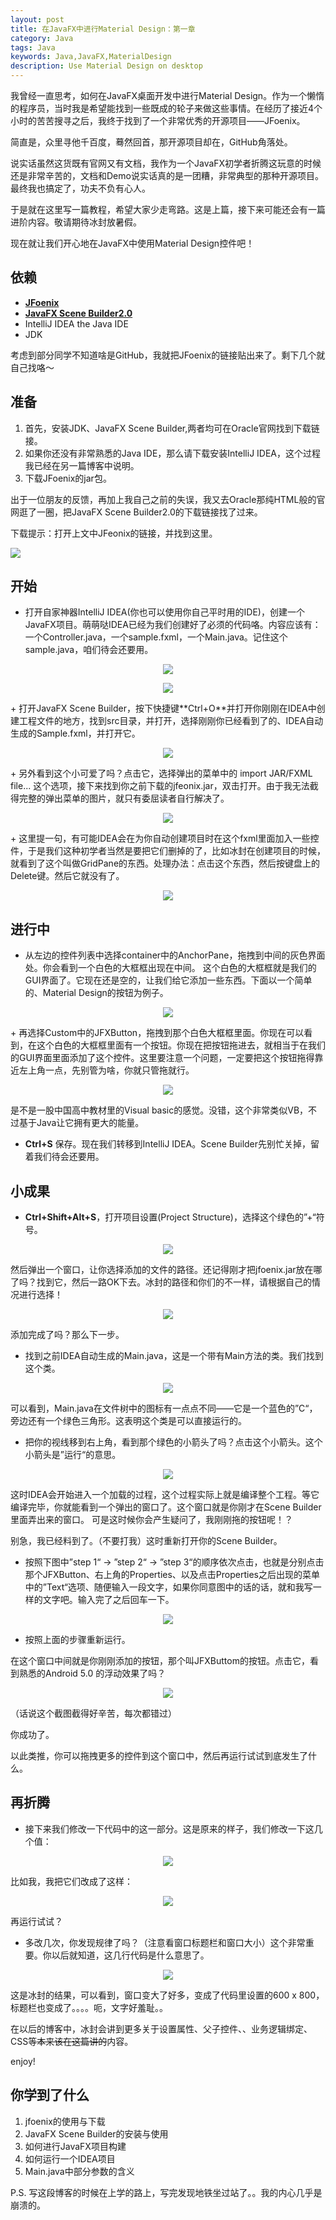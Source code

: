 ```yaml
---
layout: post
title: 在JavaFX中进行Material Design：第一章
category: Java
tags: Java
keywords: Java,JavaFX,MaterialDesign
description: Use Material Design on desktop
---
```


我曾经一直思考，如何在JavaFX桌面开发中进行Material Design。作为一个懒惰的程序员，当时我是希望能找到一些既成的轮子来做这些事情。在经历了接近4个小时的苦苦搜寻之后，我终于找到了一个非常优秀的开源项目——JFoenix。

简直是，众里寻他千百度，蓦然回首，那开源项目却在，GitHub角落处。

说实话虽然这货既有官网又有文档，我作为一个JavaFX初学者折腾这玩意的时候还是非常辛苦的，文档和Demo说实话真的是一团糟，非常典型的那种开源项目。最终我也搞定了，功夫不负有心人。

于是就在这里写一篇教程，希望大家少走弯路。这是上篇，接下来可能还会有一篇进阶内容。敬请期待冰封放暑假。

现在就让我们开心地在JavaFX中使用Material Design控件吧！

## 依赖

+ **[JFoenix](https://github.com/jfoenixadmin/JFoenix)**
+ **[JavaFX Scene Builder2.0](http://www.oracle.com/technetwork/java/javafxscenebuilder-1x-archive-2199384.html)**
+ IntelliJ IDEA the Java IDE
+ JDK

考虑到部分同学不知道啥是GitHub，我就把JFoenix的链接贴出来了。剩下几个就自己找咯～

## 准备

1. 首先，安装JDK、JavaFX Scene Builder,两者均可在Oracle官网找到下载链接。
1. 如果你还没有非常熟悉的Java IDE，那么请下载安装IntelliJ IDEA，这个过程我已经在另一篇博客中说明。
1. 下载JFoenix的jar包。

出于一位朋友的反馈，再加上我自己之前的失误，我又去Oracle那纯HTML般的官网逛了一圈，把JavaFX Scene Builder2.0的下载链接找了过来。

下载提示：打开上文中JFeonix的链接，并找到这里。

<img src="https://coding.net/u/ice1000/p/Images/git/raw/master/blog-img/old/java/javafx1/0.png" align="center">

## 开始

+ 打开自家神器IntelliJ IDEA(你也可以使用你自己平时用的IDE)，创建一个JavaFX项目。萌萌哒IDEA已经为我们创建好了必须的代码咯。内容应该有：一个Controller.java，一个sample.fxml，一个Main.java。记住这个sample.java，咱们待会还要用。
<center>
    <p><img src="https://coding.net/u/ice1000/p/Images/git/raw/master/blog-img/old/java/javafx1/1.png" align="center"></p>    <p><img src="https://coding.net/u/ice1000/p/Images/git/raw/master/blog-img/old/java/javafx1/2.png" align="center"></p>
</center>
+ 打开JavaFX Scene Builder，按下快捷键**Ctrl+O**并打开你刚刚在IDEA中创建工程文件的地方，找到src目录，并打开，选择刚刚你已经看到了的、IDEA自动生成的Sample.fxml，并打开它。
<center>
    <p><img src="https://coding.net/u/ice1000/p/Images/git/raw/master/blog-img/old/java/javafx1/3.png" align="center"></p>
</center>
+ 另外看到这个小可爱了吗？点击它，选择弹出的菜单中的 import JAR/FXML file... 这个选项，接下来找到你之前下载的jfeonix.jar，双击打开。由于我无法截得完整的弹出菜单的图片，就只有委屈读者自行解决了。
<center>
    <p><img src="https://coding.net/u/ice1000/p/Images/git/raw/master/blog-img/old/java/javafx1/4.png" align="center"></p>
</center>
+ 这里提一句，有可能IDEA会在为你自动创建项目时在这个fxml里面加入一些控件，于是我们这种初学者当然是要把它们删掉的了，比如冰封在创建项目的时候，就看到了这个叫做GridPane的东西。处理办法：点击这个东西，然后按键盘上的Delete键。然后它就没有了。
<center>
    <p><img src="https://coding.net/u/ice1000/p/Images/git/raw/master/blog-img/old/java/javafx1/7.png" align="center"></p>
</center>

## 进行中
+ 从左边的控件列表中选择container中的AnchorPane，拖拽到中间的灰色界面处。你会看到一个白色的大框框出现在中间。 这个白色的大框框就是我们的GUI界面了。它现在还是空的，让我们给它添加一些东西。下面以一个简单的、Material Design的按钮为例子。
<center>
    <p><img src="https://coding.net/u/ice1000/p/Images/git/raw/master/blog-img/old/java/javafx1/5.png" align="center"></p>
</center>
+ 再选择Custom中的JFXButton，拖拽到那个白色大框框里面。你现在可以看到，在这个白色的大框框里面有一个按钮。你现在把按钮拖进去，就相当于在我们的GUI界面里面添加了这个控件。这里要注意一个问题，一定要把这个按钮拖得靠近左上角一点，先别管为啥，你就只管拖就行。
<center>
    <p><img src="https://coding.net/u/ice1000/p/Images/git/raw/master/blog-img/old/java/javafx1/6.png" align="center"></p>
</center>
是不是一股中国高中教材里的Visual basic的感觉。没错，这个非常类似VB，不过基于Java让它拥有更大的能量。

+ **Ctrl+S** 保存。现在我们转移到IntelliJ IDEA。Scene Builder先别忙关掉，留着我们待会还要用。

## 小成果

+ **Ctrl+Shift+Alt+S**，打开项目设置(Project Structure)，选择这个绿色的”+“符号。
<center>
    <p><img src="https://coding.net/u/ice1000/p/Images/git/raw/master/blog-img/old/java/javafx1/10.png" align="center"></p>
</center>
然后弹出一个窗口，让你选择添加的文件的路径。还记得刚才把jfoenix.jar放在哪了吗？找到它，然后一路OK下去。冰封的路径和你们的不一样，请根据自己的情况进行选择！
<center>
    <p><img src="https://coding.net/u/ice1000/p/Images/git/raw/master/blog-img/old/java/javafx1/11.png" align="center"></p>
</center>
添加完成了吗？那么下一步。

+ 找到之前IDEA自动生成的Main.java，这是一个带有Main方法的类。我们找到这个类。
<center>
    <p><img src="https://coding.net/u/ice1000/p/Images/git/raw/master/blog-img/old/java/javafx1/8.png" align="center"></p>
</center>
可以看到，Main.java在文件树中的图标有一点点不同——它是一个蓝色的”C“，旁边还有一个绿色三角形。这表明这个类是可以直接运行的。

+ 把你的视线移到右上角，看到那个绿色的小箭头了吗？点击这个小箭头。这个小箭头是”运行“的意思。
<center>
    <p><img src="https://coding.net/u/ice1000/p/Images/git/raw/master/blog-img/old/java/javafx1/9.png" align="center"></p>
</center>

这时IDEA会开始进入一个加载的过程，这个过程实际上就是编译整个工程。等它编译完毕，你就能看到一个弹出的窗口了。这个窗口就是你刚才在Scene Builder里面弄出来的窗口。
可是这时候你会产生疑问了，我刚刚拖的按钮呢！？

别急，我已经料到了。（不要打我）这时重新打开你的Scene Builder。

+ 按照下图中”step 1“ -> ”step 2“ -> ”step 3“的顺序依次点击，也就是分别点击那个JFXButton、右上角的Properties、以及点击Properties之后出现的菜单中的”Text“选项、随便输入一段文字，如果你同意图中的话的话，就和我写一样的文字吧。输入完了之后回车一下。
<center>
    <p><img src="https://coding.net/u/ice1000/p/Images/git/raw/master/blog-img/old/java/javafx1/12.png" align="center"></p>
</center>

+ 按照上面的步骤重新运行。

在这个窗口中间就是你刚刚添加的按钮，那个叫JFXButtom的按钮。点击它，看到熟悉的Android 5.0 的浮动效果了吗？
<center>
    <p><img src="https://coding.net/u/ice1000/p/Images/git/raw/master/blog-img/old/java/javafx1/13.png" align="center"></p>
</center>

（话说这个截图截得好辛苦，每次都错过）

你成功了。

以此类推，你可以拖拽更多的控件到这个窗口中，然后再运行试试到底发生了什么。

## 再折腾

+ 接下来我们修改一下代码中的这一部分。这是原来的样子，我们修改一下这几个值：
<center>
    <p><img src="https://coding.net/u/ice1000/p/Images/git/raw/master/blog-img/old/java/javafx1/14.png" align="center"></p>
</center>
比如我，我把它们改成了这样：
<center>
    <p><img src="https://coding.net/u/ice1000/p/Images/git/raw/master/blog-img/old/java/javafx1/15.png" align="center"></p>
</center>
再运行试试？

+ 多改几次，你发现规律了吗？（注意看窗口标题栏和窗口大小）这个非常重要。你以后就知道，这几行代码是什么意思了。
<center>
    <p><img src="https://coding.net/u/ice1000/p/Images/git/raw/master/blog-img/old/java/javafx1/16.png" align="center"></p>
</center>
这是冰封的结果，可以看到，窗口变大了好多，变成了代码里设置的600 x 800，标题栏也变成了。。。。呃，文字好羞耻。。

在以后的博客中，冰封会讲到更多关于设置属性、父子控件、、业务逻辑绑定、CSS等~~本来该在这篇讲的~~内容。

enjoy!

## 你学到了什么
1. jfoenix的使用与下载
1. JavaFX Scene Builder的安装与使用
1. 如何进行JavaFX项目构建
1. 如何运行一个IDEA项目
1. Main.java中部分参数的含义

P.S. 写这段博客的时候在上学的路上，写完发现地铁坐过站了。。我的内心几乎是崩溃的。
